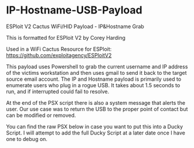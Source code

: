 # IP-Hostname-USB-Payload
ESPloit V2 Cactus WiFi/HID Payload - IP&Hostname Grab

This is formatted for ESPloit V2 by Corey Harding

Used in a WiFi Cactus
Resource for ESPloit: https://github.com/exploitagency/ESPloitV2

This payload uses Powershell to grab the current username and IP address of the victims workstation and then uses gmail to send it back to the target source email account.
The IP and Hostname payload is primarily used to enumerate users who plug in a rogue USB. It takes about 1.5 seconds to run, and if interrupted could fail to resolve.

At the end of the PSX script there is also a system message that alerts the user. Our use case was to return the USB to the proper point of contact but can be modified or removed.

You can find the raw PSX below in case you want to put this into a Ducky Script. I will attempt to add the full Ducky Script at a later date once I have one to debug on. 

